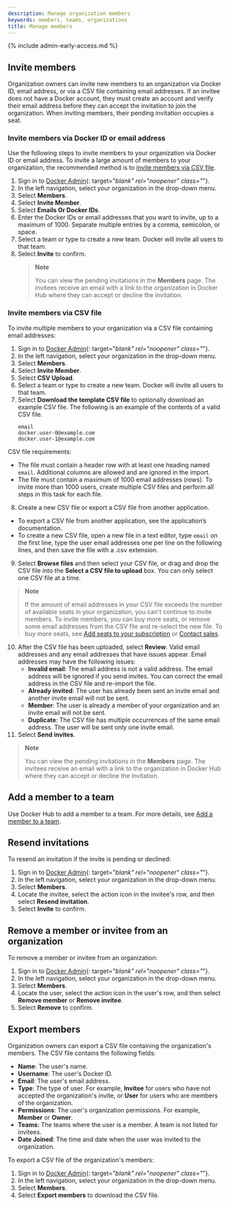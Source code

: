 ```yaml
---
description: Manage organization members
keywords: members, teams, organizations
title: Manage members
---
```


{% include admin-early-access.md %}

## Invite members

Organization owners can invite new members to an organization via Docker ID, email address, or via a CSV file containing email addresses. If an invitee does not have a Docker account, they must create an account and verify their email address before they can accept the invitation to join the organization. When inviting members, their pending invitation occupies a seat.

### Invite members via Docker ID or email address

Use the following steps to invite members to your organization via Docker ID or email address. To invite a large amount of members to your organization, the recommended method is to [invite members via CSV file](#invite-members-via-csv-file).

1. Sign in to [Docker Admin](https://admin.docker.com){: target="_blank" rel="noopener" class="_"}.
2. In the left navigation, select your organization in the drop-down menu.
3. Select **Members**.
4. Select **Invite Member**.
5. Select **Emails Or Docker IDs**.
6. Enter the Docker IDs or email addresses that you want to invite, up to a maximum of 1000. Separate multiple entries by a comma, semicolon, or space.
7. Select a team or type to create a new team. Docker will invite all users to that team.
8. Select **Invite** to confirm.
   > **Note**
   >
   > You can view the pending invitations in the **Members** page. The invitees receive an email with a link to the organization in Docker Hub where they can accept or decline the invitation.

### Invite members via CSV file

To invite multiple members to your organization via a CSV file containing email addresses:

1. Sign in to [Docker Admin](https://admin.docker.com){: target="_blank" rel="noopener" class="_"}.
2. In the left navigation, select your organization in the drop-down menu.
3. Select **Members**.
4. Select **Invite Member**.
5. Select **CSV Upload**.
6. Select a team or type to create a new team. Docker will invite all users to that team.
7. Select **Download the template CSV file** to optionally download an example CSV file. The following is an example of the contents of a valid CSV file.
    ```
    email
    docker.user-0@example.com
    docker.user-1@example.com
    ```
  CSV file requirements:
   -  The file must contain a header row with at least one heading named `email`. Additional columns are allowed and are ignored in the import.
   -  The file must contain a maximum of 1000 email addresses (rows). To invite more than 1000 users, create multiple CSV files and perform all steps in this task for each file.
8. Create a new CSV file or export a CSV file from another application.
  - To export a CSV file from another application, see the application’s documentation.
  - To create a new CSV file, open a new file in a text editor, type `email` on the first line, type the user email addresses one per line on the following lines, and then save the file with a .csv extension.
9. Select **Browse files** and then select your CSV file, or drag and drop the CSV file into the **Select a CSV file to upload** box. You can only select one CSV file at a time.
  > **Note**
  >
  > If the amount of email addresses in your CSV file exceeds the number of available seats in your organization, you can't continue to invite members. To invite members, you can buy more seats, or remove some email addresses from the CSV file and re-select the new file. To buy more seats, see [Add seats to your subscription](../../subscription/add-seats.md) or [Contact sales](https://www.docker.com/pricing/contact-sales/).
10. After the CSV file has been uploaded, select **Review**.
  Valid email addresses and any email addresses that have issues appear.
  Email addresses may have the following issues:
	  - **Invalid email**: The email address is not a valid address. The email address will be ignored if you send invites. You can correct the email address in the CSV file and re-import the file.
	  - **Already invited**: The user has already been sent an invite email and another invite email will not be sent.
	  - **Member**: The user is already a member of your organization and an invite email will not be sent.
	  - **Duplicate**: The CSV file has multiple occurrences of the same email address. The user will be sent only one invite email.
11. Select **Send invites**.
   > **Note**
   >
   > You can view the pending invitations in the **Members** page. The invitees receive an email with a link to the organization in Docker Hub where they can accept or decline the invitation.

## Add a member to a team

Use Docker Hub to add a member to a team. For more details, see [Add a member to a team](../../docker-hub/members.md#add-a-member-to-a-team).

## Resend invitations

To resend an invitation if the invite is pending or declined:


1. Sign in to [Docker Admin](https://admin.docker.com){: target="_blank" rel="noopener" class="_"}.
2. In the left navigation, select your organization in the drop-down menu.
3. Select **Members**.
4. Locate the invitee, select the action icon in the invitee's row, and then select **Resend invitation**.
5. Select **Invite** to confirm.

## Remove a member or invitee from an organization

To remove a member or invitee from an organization:

1. Sign in to [Docker Admin](https://admin.docker.com){: target="_blank" rel="noopener" class="_"}.
2. In the left navigation, select your organization in the drop-down menu.
3. Select **Members**.
4. Locate the user, select the action icon in the user's row, and then select **Remove member** or **Remove invitee**.
5. Select **Remove** to confirm.

## Export members

Organization owners can export a CSV file containing the organization's members.
The CSV file contains the following fields:

 * **Name**: The user's name.
 * **Username**: The user's Docker ID.
 * **Email**: The user's email address.
 * **Type**: The type of user. For example, **Invitee** for users who have not accepted the organization's invite, or **User** for users who are members of the organization.
 * **Permissions**: The user's organization permissions. For example, **Member** or **Owner**.
 * **Teams**: The teams where the user is a member. A team is not listed for invitees.
 * **Date Joined**: The time and date when the user was invited to the organization.

To export a CSV file of the organization's members:


1. Sign in to [Docker Admin](https://admin.docker.com){: target="_blank" rel="noopener" class="_"}.
2. In the left navigation, select your organization in the drop-down menu.
3. Select **Members**.
4. Select **Export members** to download the CSV file.

